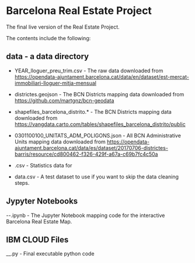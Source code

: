 # Barcelona Real Estate Project

The final live version of the Real Estate Project.

The contents include the following:

## data - a data directory


  - YEAR_lloguer_preu_trim.csv - The raw data downloaded from https://opendata-ajuntament.barcelona.cat/data/en/dataset/est-mercat-immobiliari-lloguer-mitja-mensual
  
  - districtes.geojson - The BCN Districts mapping data downloaded from https://github.com/martgnz/bcn-geodata
  
  - shapefiles_barcelona_distrito.* - The BCN Districts mapping data downloaded from https://vangdata.carto.com/tables/shapefiles_barcelona_distrito/public
  
 
  - 0301100100_UNITATS_ADM_POLIGONS.json - All BCN Administrative Units mapping data downloaded from https://opendata-ajuntament.barcelona.cat/data/es/dataset/20170706-districtes-barris/resource/cd800462-f326-429f-a67a-c69b7fc4c50a

  - .csv -  Statistics data for 

  - data.csv - A test dataset to use if you want to skip the data cleaning steps.

## Jypyter Notebooks

  --.ipynb - The Jupyter Notebook mapping code for the interactive Barcelona Real Estate Map.


## IBM CLOUD Files

  __.py - Final executable python code 
  

